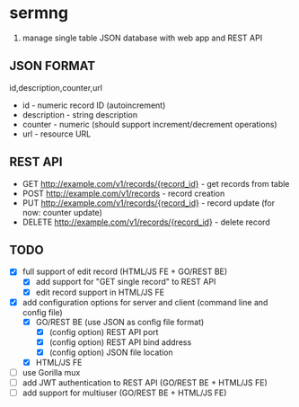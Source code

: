 # sermng

1. manage single table JSON database with web app and REST API

## JSON FORMAT

id,description,counter,url

- id - numeric record ID (autoincrement)
- description - string description
- counter - numeric (should support increment/decrement operations)
- url - resource URL

## REST API

- GET <http://example.com/v1/records/{record_id}> - get records from table
- POST <http://example.com/v1/records> - record creation
- PUT <http://example.com/v1/records/{record_id}> - record update (for now: counter update)
- DELETE <http://example.com/v1/records/{record_id}> - delete record

## TODO

- [x] full support of edit record (HTML/JS FE + GO/REST BE)
  - [x] add support for "GET single record" to REST API
  - [x] edit record support in HTML/JS FE
- [x] add configuration options for server and client (command line and config file)
  - [x] GO/REST BE (use JSON as config file format)
    - [x] \(config option) REST API port
    - [x] \(config option) REST API bind address
    - [x] \(config option) JSON file location
  - [x] HTML/JS FE
- [ ] use Gorilla mux
- [ ] add JWT authentication to REST API (GO/REST BE + HTML/JS FE)
- [ ] add support for multiuser (GO/REST BE + HTML/JS FE)
